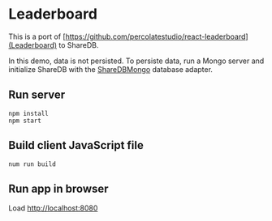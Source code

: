 # Leaderboard

This is a port of [https://github.com/percolatestudio/react-leaderboard](Leaderboard) to
ShareDB.

In this demo, data is not persisted. To persiste data, run a Mongo
server and initialize ShareDB with the
[ShareDBMongo](https://github.com/share/sharedb-mongo) database adapter.

## Run server
```
npm install
npm start
```

## Build client JavaScript file
```
num run build
```

## Run app in browser
Load [http://localhost:8080](http://localhost:8080)


